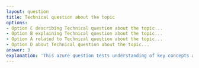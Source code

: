 ```yaml
---
layout: question
title: Technical question about the topic
options:
- Option C describing Technical question about the topic...
- Option B explaining Technical question about the topic...
- Option A related to Technical question about the topic...
- Option D about Technical question about the topic...
answer: 3
explanation: 'This azure question tests understanding of key concepts and best practices.'
---
```

